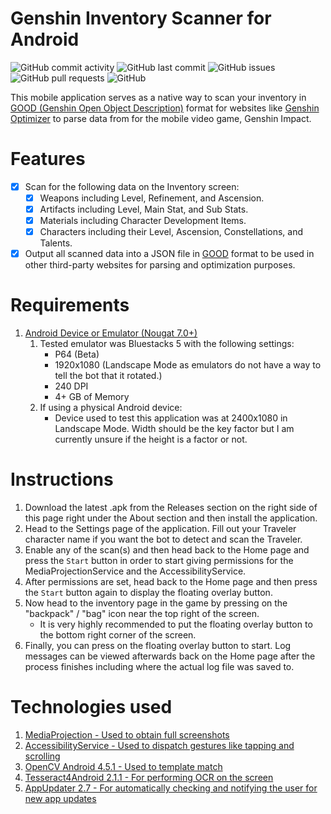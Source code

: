 # Genshin Inventory Scanner for Android

![GitHub commit activity](https://img.shields.io/github/commit-activity/m/steve1316/genshin-inventory-scanner-android?logo=GitHub) ![GitHub last commit](https://img.shields.io/github/last-commit/steve1316/genshin-inventory-scanner-android?logo=GitHub) ![GitHub issues](https://img.shields.io/github/issues/steve1316/genshin-inventory-scanner-android?logo=GitHub) ![GitHub pull requests](https://img.shields.io/github/issues-pr/steve1316/genshin-inventory-scanner-android?logo=GitHub) ![GitHub](https://img.shields.io/github/license/steve1316/genshin-inventory-scanner-android?logo=GitHub)

This mobile application serves as a native way to scan your inventory in [GOOD (Genshin Open Object Description)](https://frzyc.github.io/genshin-optimizer/#/doc) format for websites like [Genshin Optimizer](https://frzyc.github.io/genshin-optimizer/) to parse data from for the mobile video game, Genshin Impact.

# Features

-   [x] Scan for the following data on the Inventory screen:
    -   [x] Weapons including Level, Refinement, and Ascension.
    -   [x] Artifacts including Level, Main Stat, and Sub Stats.
    -   [x] Materials including Character Development Items.
    -   [x] Characters including their Level, Ascension, Constellations, and Talents.
-   [x] Output all scanned data into a JSON file in [GOOD](https://frzyc.github.io/genshin-optimizer/#/doc) format to be used in other third-party websites for parsing and optimization purposes.

# Requirements

1. [Android Device or Emulator (Nougat 7.0+)](https://developer.android.com/about/versions)
    1. Tested emulator was Bluestacks 5 with the following settings:
        - P64 (Beta)
        - 1920x1080 (Landscape Mode as emulators do not have a way to tell the bot that it rotated.)
        - 240 DPI
        - 4+ GB of Memory
    2. If using a physical Android device:
        - Device used to test this application was at 2400x1080 in Landscape Mode. Width should be the key factor but I am currently unsure if the height is a factor or not.

# Instructions

1. Download the latest .apk from the Releases section on the right side of this page right under the About section and then install the application.
2. Head to the Settings page of the application. Fill out your Traveler character name if you want the bot to detect and scan the Traveler.
3. Enable any of the scan(s) and then head back to the Home page and press the `Start` button in order to start giving permissions for the MediaProjectionService and the AccessibilityService.
4. After permissions are set, head back to the Home page and then press the `Start` button again to display the floating overlay button.
5. Now head to the inventory page in the game by pressing on the "backpack" / "bag" icon near the top right of the screen.
    - It is very highly recommended to put the floating overlay button to the bottom right corner of the screen.
6. Finally, you can press on the floating overlay button to start. Log messages can be viewed afterwards back on the Home page after the process finishes including where the actual log file was saved to.

# Technologies used

1. [MediaProjection - Used to obtain full screenshots](https://developer.android.com/reference/android/media/projection/MediaProjection)
2. [AccessibilityService - Used to dispatch gestures like tapping and scrolling](https://developer.android.com/reference/android/accessibilityservice/AccessibilityService)
3. [OpenCV Android 4.5.1 - Used to template match](https://opencv.org/releases/)
4. [Tesseract4Android 2.1.1 - For performing OCR on the screen](https://github.com/adaptech-cz/Tesseract4Android)
5. [AppUpdater 2.7 - For automatically checking and notifying the user for new app updates](https://github.com/javiersantos/AppUpdater)
